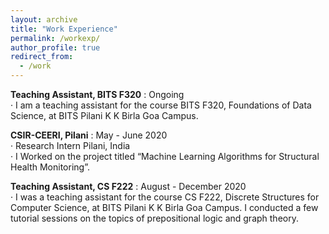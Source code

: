 ```yaml
---
layout: archive
title: "Work Experience"
permalink: /workexp/
author_profile: true
redirect_from:
  - /work
---
```


**Teaching Assistant, BITS F320** : Ongoing<br />
· I am a teaching assistant for the course BITS F320, Foundations of Data Science, at BITS Pilani K K
Birla Goa Campus.

**CSIR-CEERI, Pilani** : May - June 2020<br />
· Research Intern Pilani, India<br />
· I Worked on the project titled “Machine Learning Algorithms for Structural Health Monitoring”.

**Teaching Assistant, CS F222** : August - December 2020<br />
· I was a teaching assistant for the course CS F222, Discrete Structures for Computer Science, at BITS
Pilani K K Birla Goa Campus. I conducted a few tutorial sessions on the topics of prepositional logic
and graph theory.
